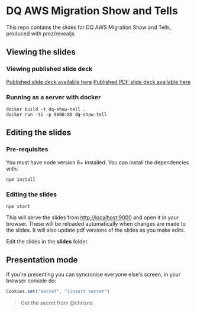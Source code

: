 # DQ AWS Migration Show and Tells
This repo contains the slides for DQ AWS Migration Show and Tells, produced with prez/revealjs.

## Viewing the slides
### Viewing published slide deck
[Published slide deck available here](http://dq-aws-show-tell.notprod.homeoffice.gov.uk)
[Published PDF slide deck available here](http://dq-aws-show-tell.notprod.homeoffice.gov.uk/slides.pdf)

### Running as a server with docker
```
docker build -t dq-show-tell . 
docker run -ti -p 9000:80 dq-show-tell
```

## Editing the slides
### Pre-requisites
You must have node version 6+ installed. You can install the dependencies with:
```
npm install
```

### Editing the slides
```
npm start
```
This will serve the slides from [http://localhost:9000](http://localhost:9000) and open it in your browser.
These will be reloaded automatically when changes are made to the slides.
It will also update pdf versions of the slides as you make edits.

Edit the slides in the **slides** folder.


## Presentation mode
If you're presenting you can syncronise everyone else's screen, in your browser console do:
```js
Cookies.set("secret", "[insert secret")
```
> Get the secret from @chrisns